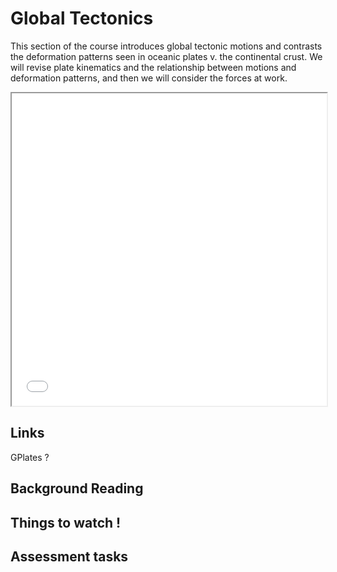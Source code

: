 # Global Tectonics

This section of the course introduces global tectonic motions and contrasts the deformation patterns seen 
in oceanic plates v. the continental crust. We will revise plate kinematics and the relationship between
motions and deformation patterns, and then we will consider the forces at work. 

<iframe src="../slideshows/Lecture-1.1-PlateTectonics.reveal.html" title="Slideshow" width=100%, height=500, allowfullscreen></iframe>

## Links

GPlates ?

## Background Reading


## Things to watch !

## Assessment tasks


